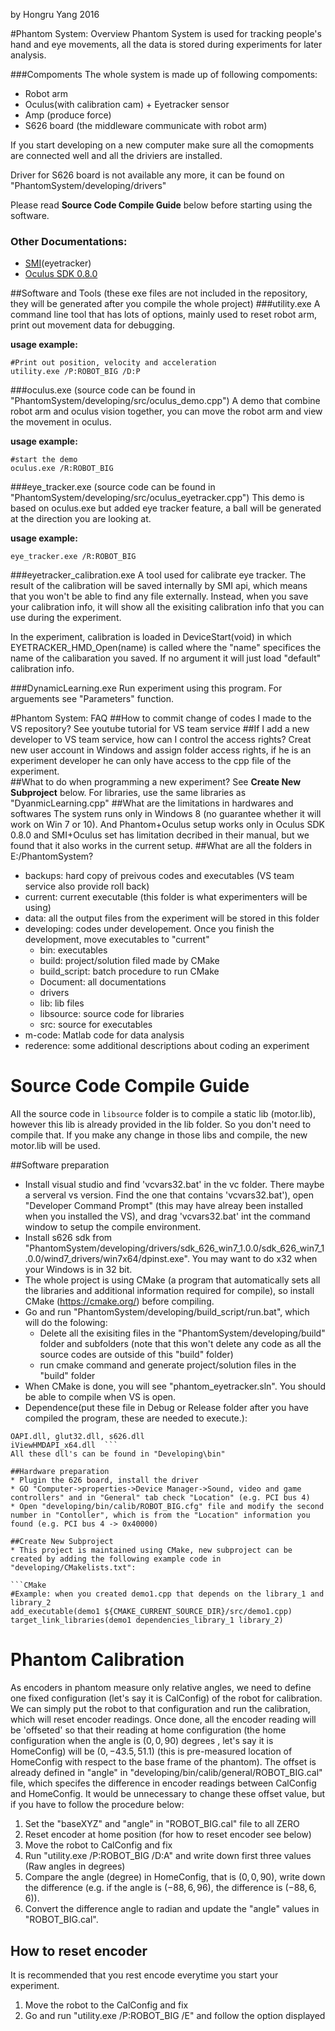 by Hongru Yang 2016

#Phantom System: Overview
Phantom System is used for tracking people's hand and eye movements, all the data is stored during experiments for later analysis.

###Compoments
The whole system is made up of following compoments:

* Robot arm 
* Oculus(with calibration cam) + Eyetracker sensor
* Amp (produce force)
* S626 board (the middleware communicate with robot arm)

If you start developing on a new computer make sure all the comopments are connected well and all the driviers are installed.

Driver for S626 board is not available any more, it can be found on "PhantomSystem/developing/drivers"

Please read **Source Code Compile Guide** below before starting using the software.

### Other Documentations: 
* [SMI](http://www.smivision.com/en/gaze-and-eye-tracking-systems/support/software-download.html)(eyetracker)
* [Oculus SDK 0.8.0](https://developer3.oculus.com/documentation/pcsdk/latest/)


##Software and Tools (these exe files are not included in the repository, they will be generated after you compile the whole project) 
###utility.exe
A command line tool that has lots of options, mainly used to reset robot arm, print out movement data for debugging.

**usage example:**
```
#Print out position, velocity and acceleration 
utility.exe /P:ROBOT_BIG /D:P 
```

###oculus.exe (source code can be found in "PhantomSystem/developing/src/oculus_demo.cpp")
A demo that combine robot arm and oculus vision together, you can move the robot arm and view the movement in oculus.

**usage example:**

```
#start the demo
oculus.exe /R:ROBOT_BIG
```
###eye_tracker.exe (source code can be found in "PhantomSystem/developing/src/oculus_eyetracker.cpp")
This demo is based on oculus.exe but added eye tracker feature, a ball will be generated at the direction you are looking at. 

**usage example:**
```
eye_tracker.exe /R:ROBOT_BIG
```

###eyetracker_calibration.exe
A tool used for calibrate eye tracker. The result of the calibration will be saved internally by SMI api,
 which means that you won't be able to find any file externally. Instead, when you save your calibration info, 
 it will show all the exisiting calibration info that you can use during the experiment.
 
In the experiment, calibration is loaded in DeviceStart(void) in which EYETRACKER_HMD_Open(name) is called where the "name" 
specifices the name of the calibaration you saved. If no argument it will just load "default" calibration info.

###DynamicLearning.exe
Run experiment using this program. For arguements see "Parameters" function.

#Phantom System: FAQ
##How to commit change of codes I made to the VS repository?
See youtube tutorial for VS team service
##If I add a new developer to VS team service, how can I control the access rights?
Creat new user account in Windows and assign folder access rights, 
if he is an experiment developer he can only have access to the cpp file of the experiment.  
##What to do when programming a new experiment?
See **Create New Subproject** below. For libraries, use the same libraries as "DyanmicLearning.cpp"
##What are the limitations in hardwares and softwares
The system runs only in Windows 8 (no guarantee whether it will work on Win 7 or 10). And Phantom+Oculus setup works only in Oculus SDK 0.8.0 and 
SMI+Oculus set has limitation decribed in their manual, but we found that it also works in the current setup.
##What are all the folders in E:/PhantomSystem?
* backups: hard copy of preivous codes and executables (VS team service also provide roll back)
* current: current executable (this folder is what experimenters will be using)
* data: all the output files from the experiment will be stored in this folder
* developing: codes under developement. Once you finish the development, move executables to "current"
    * bin: executables
    * build: project/solution filed made by CMake
    * build_script: batch procedure to run CMake
    * Document: all documentations
    * drivers
    * lib: lib files
    * libsource: source code for libraries
    * src: source for executables
* m-code: Matlab code for data analysis
* rederence: some additional descriptions about coding an experiment

# Source Code Compile Guide 
All the source code in `libsource` folder is to compile a static lib (motor.lib), however this lib is already provided in the lib folder. 
So you don't need to compile that. If you make any change in those libs and compile, the new motor.lib will be used. 

##Software preparation 
* Install visual studio and find 'vcvars32.bat' in the vc folder. There maybe a serveral vs version. Find the one that contains 'vcvars32.bat'), 
open "Developer Command Prompt" (this may have alreay been installed when you installed the VS), and drag 'vcvars32.bat' int the command window to 
setup the compile environment. 
* Install s626 sdk from "PhantomSystem/developing/drivers/sdk_626_win7_1.0.0/sdk_626_win7_1.0.0/wind7_drivers/win7x64/dpinst.exe". You may want to do x32 when your Windows is in 32 bit. 
* The whole project is using CMake (a program that automatically sets all the libraries and additional information required for compile), 
so install CMake (https://cmake.org/) before compiling. 
* Go and run "PhantomSystem/developing/build_script/run.bat", which will do the folowing:
    * Delete all the exisiting files in the "PhantomSystem/developing/build" folder and subfolders (note that this won't delete any code as all the source codes are outside of this "build" folder)
    * run cmake command and generate project/solution files in the "build" folder
* When CMake is done, you will see "phantom_eyetracker.sln". You should be able to compile when VS is open. 
* Dependence(put these file in Debug or Release folder after you have compiled the program, these are needed to execute.): 
```
OAPI.dll, glut32.dll, s626.dll 
iViewHMDAPI_x64.dll  ```
All these dll's can be found in "Developing\bin"

##Hardware preparation 
* Plugin the 626 board, install the driver 
* GO "Computer->properties->Device Manager->Sound, video and game controllers" and in "General" tab check "Location" (e.g. PCI bus 4) 
* Open "developing/bin/calib/ROBOT_BIG.cfg" file and modify the second number in "Contoller", which is from the "Location" information you found (e.g. PCI bus 4 -> 0x40000)

##Create New Subproject
* This project is maintained using CMake, new subproject can be created by adding the following example code in "developing/CMakelists.txt":

```CMake
#Example: when you created demo1.cpp that depends on the library_1 and library_2
add_executable(demo1 ${CMAKE_CURRENT_SOURCE_DIR}/src/demo1.cpp)
target_link_libraries(demo1 dependencies_library_1 library_2)
```

# Phantom Calibration

As encoders in phantom measure only relative angles, we need to define one fixed configuration (let's say it is CalConfig) of the robot for calibration. 
We can simply put the robot to that configuration and run the calibration, which will reset encoder readings.
Once done, all the encoder reading will be 'offseted' so that their reading at home configuration (the home configuration when the angle is $(0,0,90)$ degrees
, let's say it is HomeConfig) will be $(0, -43.5, 51.1)$ (this is pre-measured location of HomeConfig with respect to the base frame of the phantom). The offset is already defined in "angle" in "developing/bin/calib/general/ROBOT_BIG.cal" file, 
which specifes the difference in encoder readings between CalConfig and HomeConfig. It would be unnecessary to change these offset value, 
but if you have to follow the procedure below:

1. Set the "baseXYZ" and "angle" in "ROBOT_BIG.cal" file to all ZERO
2. Reset encoder at home position (for how to reset encoder see below)
3. Move the robot to CalConfig and fix 
4. Run "utility.exe /P:ROBOT_BIG /D:A" and write down first three values (Raw angles in degrees)
5. Compare the angle (degree) in HomeConfig, that is $(0,0,90)$, write down the difference (e.g. if the angle is $(-88,6,96)$, the difference is $(-88,6,6)$).
6. Convert the difference angle to radian and update the "angle" values in "ROBOT_BIG.cal".

## How to reset encoder
It is recommended that you rest encode everytime you start your experiment.

1. Move the robot to the CalConfig and fix
2. Go and run "utility.exe /P:ROBOT_BIG /E" and follow the option displayed

